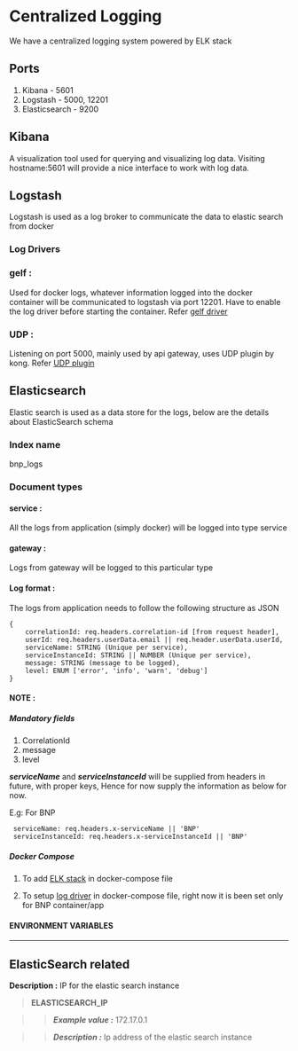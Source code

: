 # Centralized Logging


We have a centralized logging system powered by ELK stack

## Ports

1. Kibana - 5601
2. Logstash - 5000, 12201
3. Elasticsearch - 9200


## Kibana

A visualization tool used for querying and visualizing log data. Visiting hostname:5601 will provide a nice interface to work with log data.

## Logstash

Logstash is used as a log broker to communicate the data to elastic search from docker

### Log Drivers

### gelf :
Used for docker logs, whatever information logged into the docker container will be communicated to logstash via port 12201. Have to enable the log driver before starting the container. Refer [gelf driver](https://docs.docker.com/engine/admin/logging/overview/#gelf)

### UDP :
Listening on port 5000, mainly used by api gateway, uses UDP plugin by kong. Refer [UDP plugin](https://getkong.org/plugins/udp-log/)

## Elasticsearch

Elastic search is used as a data store for the logs, below are the details about ElasticSearch schema

### Index name

bnp_logs

### Document types

#### service :
All the logs from application (simply docker) will be logged into type service

#### gateway :
Logs from gateway will be logged to this particular type

#### Log format :

The logs from application needs to follow the following structure as JSON
```
{
    correlationId: req.headers.correlation-id [from request header],
    userId: req.headers.userData.email || req.header.userData.userId,
    serviceName: STRING (Unique per service),
    serviceInstanceId: STRING || NUMBER (Unique per service),
    message: STRING (message to be logged),
    level: ENUM ['error', 'info', 'warn', 'debug']
}
```

#### NOTE :

##### Mandatory fields

1. CorrelationId
2. message
3. level

***serviceName*** and ***serviceInstanceId*** will be supplied from headers in future, with proper keys, Hence for now supply the information as below for now.

E.g: For BNP
```
 serviceName: req.headers.x-serviceName || 'BNP'
 serviceInstanceId: req.headers.x-serviceInstanceId || 'BNP'
```

##### Docker Compose
1. To add [ELK stack](https://github.com/OpusCapitaBusinessNetwork/bnp/blob/master/docker-compose.yml#L108-L138) in docker-compose file

2. To setup [log driver](https://github.com/OpusCapitaBusinessNetwork/bnp/blob/master/docker-compose.yml#L17-L20) in docker-compose file, right now it is been set only for BNP container/app

#### ENVIRONMENT VARIABLES

------
ElasticSearch related
-----

**Description :** IP for the elastic search instance

>**ELASTICSEARCH_IP**

>>***Example value :*** 172.17.0.1

>>***Description :*** Ip address of the elastic search instance
